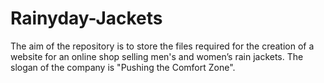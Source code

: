 # Rainyday-Jackets
The aim of the repository is to store the files required for the creation of a website for an online shop selling men's and women’s rain jackets.
The slogan of the company is "Pushing the Comfort Zone".
